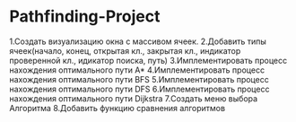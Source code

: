 # Pathfinding-Project
1.Создать визуализацию окна с  массивом ячеек.
2.Добавить типы ячеек(начало, конец, открытая кл., закрытая кл., индикатор проверенной кл., идикатор поиска, путь)
3.Имплементировать процесс нахождения оптимального пути A*
4.Имплементировать процесс нахождения оптимального пути BFS
5.Имплементировать процесс нахождения оптимального пути DFS
6.Имплементировать процесс нахождения оптимального пути Dijkstra
7.Создать меню выбора Алгоритма
8.Добавить функцию сравнения алгоритмов
